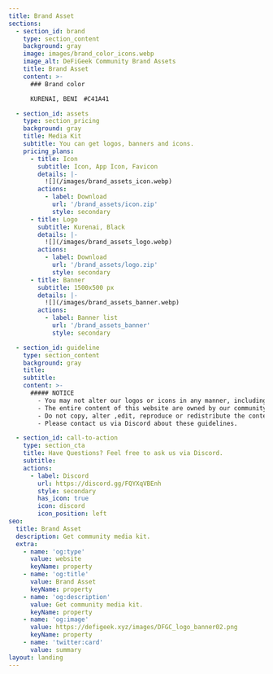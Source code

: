 ```yaml
---
title: Brand Asset
sections:
  - section_id: brand
    type: section_content
    background: gray
    image: images/brand_color_icons.webp
    image_alt: DeFiGeek Community Brand Assets
    title: Brand Asset
    content: >-
      ### Brand color

      KURENAI, BENI　#C41A41

  - section_id: assets
    type: section_pricing
    background: gray
    title: Media Kit
    subtitle: You can get logos, banners and icons.
    pricing_plans:
      - title: Icon
        subtitle: Icon, App Icon, Favicon
        details: |-
          ![](/images/brand_assets_icon.webp)
        actions:
          - label: Download
            url: '/brand_assets/icon.zip'
            style: secondary
      - title: Logo
        subtitle: Kurenai, Black
        details: |-
          ![](/images/brand_assets_logo.webp)
        actions:
          - label: Download
            url: '/brand_assets/logo.zip'
            style: secondary
      - title: Banner
        subtitle: 1500x500 px
        details: |-
          ![](/images/brand_assets_banner.webp)
        actions:
          - label: Banner list
            url: '/brand_assets_banner'
            style: secondary

  - section_id: guideline
    type: section_content
    background: gray
    title: 
    subtitle: 
    content: >-
      ##### NOTICE
        - You may not alter our logos or icons in any manner, including changing the proportion, color, font, or adding or removing any element(s) to or from the logos and icons.
        - The entire content of this website are owned by our community unless otherwise noted.
        - Do not copy, alter ,edit, reproduce or redistribute the content of this site without permission.
        - Please contact us via Discord about these guidelines.

  - section_id: call-to-action
    type: section_cta
    title: Have Questions? Feel free to ask us via Discord.
    subtitle: 
    actions:
      - label: Discord
        url: https://discord.gg/FQYXqVBEnh
        style: secondary
        has_icon: true
        icon: discord
        icon_position: left
seo:
  title: Brand Asset
  description: Get community media kit.
  extra:
    - name: 'og:type'
      value: website
      keyName: property
    - name: 'og:title'
      value: Brand Asset
      keyName: property
    - name: 'og:description'
      value: Get community media kit.
      keyName: property
    - name: 'og:image'
      value: https://defigeek.xyz/images/DFGC_logo_banner02.png
      keyName: property
    - name: 'twitter:card'
      value: summary
layout: landing
---
```

